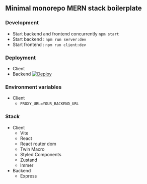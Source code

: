 ## Minimal monorepo MERN stack boilerplate

### Development 
  - Start backend and frontend concurrently ```npm start```
  - Start backend : ```npm run server:dev```
  - Start frontend : ```npm run client:dev```

### Deployment
  - Client
  - Backend
    [![Deploy](https://www.herokucdn.com/deploy/button.svg)](https://heroku.com/deploy?template=https://github.com/dominggo1999/mern-monorepo)

### Environment variables
- Client 
  - ```PROXY_URL=YOUR_BACKEND_URL```

### Stack
  - Client 
    - Vite
    - React 
    - React router dom
    - Twin Macro
    - Styled Components
    - Zustand
    - Immer
  - Backend
    - Express
